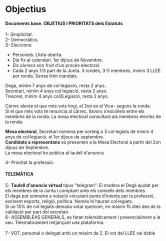 
# Objectius

#### Documents base. OBJETIUS I PRIORITATS dels Estatuts

1- Simplicitat. <br>
2- Democràtics. <br>
3- Eleccions:
- Personals. Llista oberta.
- Dia fix al calendari. 1er dijous de Novembre.
- Els càrrecs son fruit d'un procès electoral.
- Cada 2 anys 1/3 part de la Junta. 3 rondes, 3-5 membres, mínim 3 LLEE por ronda. Sense límit mandats.

Degà, mínim 7 anys de col·legiació, resta 2 anys.<br>
Secretari, mínim 4 anys col·legiació, resta 2 anys.<br>
Tresorer, mínim 4 anys col3Legiació, resta 2 anys.<br>

Càrrec electe el que més vots tingi, el 2on es el Vice- segons la ronda.<br>
Si el que més vots té renuncia al càrrec, llavors s'escolleix entre els membres de la ronda. La mesa electoral consultarà als membres electes de la ronda.<br>

**Mesa electoral**, Secretari nomena per sorteig a 3 col·legiats de mínim 4 anys de col·legiació, el 1er dijous de septembre.<br>
**Candidats a representans** es presenten a la Mesa Electoral a partir del 2on dijous de Septembre. <br>
La mesa electoral ho publica al taulell d'anuncis

4- Prioritat la professió.<br>

#### TELEMÀTICA

5- **Taulell d'anuncis virtual** tipus "telegram". El modera el Degà ajudat per els membres de la Junta i comptant amb els consells dels membres. <br>
El degà pot sotmetre a votació vinculant punts d'interés per la professió, excloent esports, religió, política.
Només hi hauran col·legiats.<br>
Si un 15% de col·legiats demana votar quelcom, en màxim 15 dies des de la validació per part del secretari.<br>
6- ASSEMBLEAS GENERALS, es faran telemàticament i presencialment a la seu. Telemàticament mitjançant una plataforma.<br>  
7- VOT, personal o delegat amb un màxim de 2. El vot del LLEE val doble 
